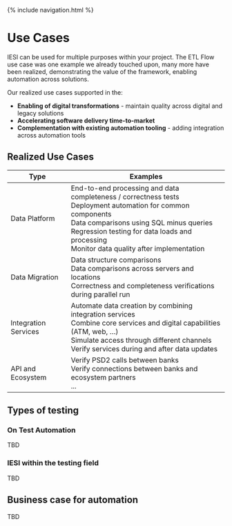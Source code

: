 {% include navigation.html %}

# Use Cases

IESI can be used for multiple purposes within your project. The ETL Flow use case was one example we already touched upon, many more have been realized, demonstrating the value of the framework, enabling automation across solutions.

Our realized use cases supported in the:
* **Enabling of digital transformations** - maintain quality across digital and legacy solutions
* **Accelerating software delivery time-to-market**
* **Complementation with existing automation tooling** - adding integration across automation tools


## Realized Use Cases
Type | Examples
---- |---------
Data Platform | End-to-end processing and data completeness / correctness tests <br/> Deployment automation for common components <br/> Data comparisons using SQL minus queries <br/> Regression testing for data loads and processing <br/> Monitor data quality after implementation <br/>
Data Migration | Data structure comparisons <br/> Data comparisons across servers and locations <br/> Correctness and completeness verifications during parallel run<br/>
Integration Services | Automate data creation by combining integration services <br/> Combine core services and digital capabilities (ATM, web, …)<br/> Simulate access through different channels <br/> Verify services during and after data updates <br/>
API and Ecosystem | Verify PSD2 calls between banks <br/> Verify connections between banks and ecosystem partners <br/>...<br/>



## Types of testing
### On Test Automation
TBD

### IESI within the testing field
TBD

## Business case for automation
TBD


